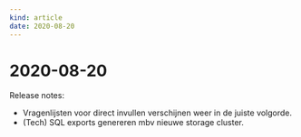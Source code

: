 ```yaml
---
kind: article
date: 2020-08-20
---
```


# 2020-08-20

Release notes:
* Vragenlijsten voor direct invullen verschijnen weer in de juiste volgorde.
* (Tech) SQL exports genereren mbv nieuwe storage cluster.
